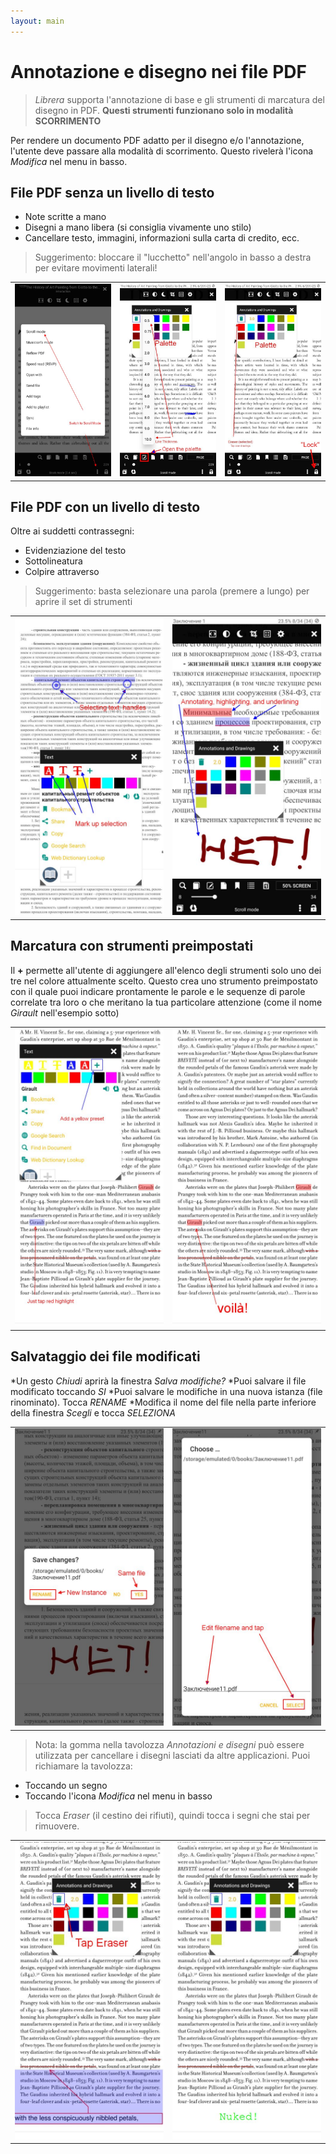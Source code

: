 ```yaml
---
layout: main
---
```


# Annotazione e disegno nei file PDF

> _Librera_ supporta l'annotazione di base e gli strumenti di marcatura del disegno in PDF. **Questi strumenti funzionano solo in modalità SCORRIMENTO**

Per rendere un documento PDF adatto per il disegno e/o l'annotazione, l'utente deve passare alla modalità di scorrimento.
Questo rivelerà l'icona _Modifica_ nel menu in basso.

## File PDF senza un livello di testo
- Note scritte a mano
- Disegni a mano libera (si consiglia vivamente uno stilo)
- Cancellare testo, immagini, informazioni sulla carta di credito, ecc.
> Suggerimento: bloccare il &quot;lucchetto&quot; nell'angolo in basso a destra per evitare movimenti laterali!

||||
|-|-|-|
|![](1.jpg)|![](2.jpg)|![](3.jpg)|

## File PDF con un livello di testo
Oltre ai suddetti contrassegni:
- Evidenziazione del testo
- Sottolineatura
- Colpire attraverso
> Suggerimento: basta selezionare una parola (premere a lungo) per aprire il set di strumenti

|||
|-|-|
|![](4.jpg)|![](5.jpg)|

## Marcatura con strumenti preimpostati
Il **+** permette all'utente di aggiungere all'elenco degli strumenti solo uno dei tre nel colore attualmente scelto.
Questo crea uno strumento preimpostato con il quale puoi indicare prontamente le parole e le sequenze di parole correlate tra loro o che meritano la tua particolare attenzione (come il nome _Girault_ nell'esempio sotto)

|||
|-|-|
|![](8.jpg)|![](9.jpg)|

## Salvataggio dei file modificati
*Un gesto _Chiudi_ aprirà la finestra _Salva modifiche?_
*Puoi salvare il file modificato toccando _SI_
*Puoi salvare le modifiche in una nuova istanza (file rinominato). Tocca _RENAME_
*Modifica il nome del file nella parte inferiore della finestra _Scegli_ e tocca _SELEZIONA_

|||
|-|-|
|![](6.jpg)|![](7.jpg)|
> Nota: la gomma nella tavolozza _Annotazioni e disegni_ può essere utilizzata per cancellare i disegni lasciati da altre applicazioni.
> Puoi richiamare la tavolozza:
- Toccando un segno
- Toccando l'icona _Modifica_ nel menu in basso

> Tocca _Eraser_ (il cestino dei rifiuti), quindi tocca i segni che stai per rimuovere.

|||
|-|-|
|![](10.jpg)|![](11.jpg)|

